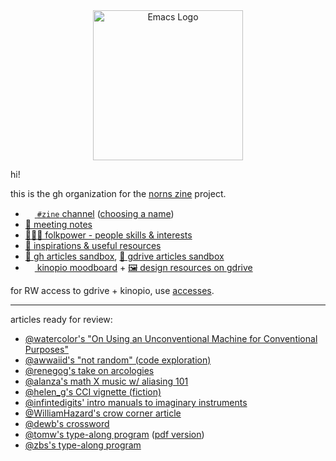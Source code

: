

<div align=center><img alt="Emacs Logo" width="240" height="240" src="https://avatars.githubusercontent.com/u/104758500?s=400&u=99bf5fbaf9058eba19209c1c0f3c859fde30a660&v=4"></div>

hi!

this is the gh organization for the [norns zine](https://llllllll.co/t/introducing-norns-zine/55533) project.

- [<img src="https://discord.com/assets/f9bb9c4af2b9c32a2c5ee0014661546d.png" width="15" height="15">
`#zine` channel](https://discord.gg/RfpEKzjA9J) ([choosing a name](https://discord.com/channels/765746584582750248/971400057561690154))
- [📝 meeting notes](https://github.com/nnzine/meeting-notes)
- [🧑‍🤝‍🧑 folkpower - people skills & interests](https://docs.google.com/spreadsheets/d/1wA6_WsowgkyiLR1f6TThoGs416NLUsQ-qwxcYti3vaw/edit#gid=0)
- [🎑 inspirations & useful resources](https://github.com/nnzine/inspos/blob/main/README.md)
- [🚧 gh articles sandbox](https://github.com/nnzine/inspos/tree/main/content-exploration), [🚧 gdrive articles sandbox](https://drive.google.com/drive/u/0/folders/1iTIUPZy-laZieOmSkDmux-Mnja1RTS_A)
- [<img src="https://kinopio-email.s3.us-east-1.amazonaws.com/logo-base.png" width="15" height="15"> kinopio moodboard](https://kinopio.club/zine-visuals-inspo-D9fKE7O6Cb8Bdl0_qGEnw) + [🖼️ design resources on gdrive](https://drive.google.com/drive/u/0/folders/1hHi5lUyHpYvbnn57_x-wcypPuKNrcYUL)

for RW access to gdrive + kinopio, use [accesses](https://github.com/nnzine/accesses).


---

articles ready for review:

- [@watercolor's "On Using an Unconventional Machine for Conventional Purposes"](https://docs.google.com/document/d/1-cTYLU3lnXr6pMLnRL0Ufe5XIi2vy4AY/edit)
- [@awwaiid's "not random" (code exploration)](https://github.com/nnzine/inspos/blob/main/content-exploration/not-random.md)
- [@renegog's take on arcologies](https://docs.google.com/document/d/1MxdzW-M5qn2uozl6FenlIYrCXzjYaNmtSMMuPwTwjvk/edit)
- [@alanza's math X music w/ aliasing 101](https://gist.github.com/ryleelyman/acd2b4e67b5028d2ef7ceb20c7e46d14)
- [@helen_g's CCI vignette (fiction)](https://github.com/nnzine/inspos/blob/main/content-exploration/fiction-cci-vignette.txt)
- [@infintedigits' intro manuals to imaginary instruments](https://github.com/nnzine/inspos/blob/main/content-exploration/introductions.md)
- [@WilliamHazard's crow corner article](https://docs.google.com/document/d/1zQz8oGnubnVoxBAdQKmL5srKAVAOp20nBo13R0-scuc/edit)
- [@dewb's crossword](https://drive.google.com/drive/u/0/folders/1iTIUPZy-laZieOmSkDmux-Mnja1RTS_A)
- [@tomw's type-along program](https://github.com/nnzine/inspos/blob/main/content-exploration/seigaiha-type-along.md) ([pdf version](https://github.com/nnzine/inspos/blob/main/content-exploration/seigaiha-type-along.pdf))
- [@zbs's type-along program](https://zbs.fm/code/mtx.lua)
